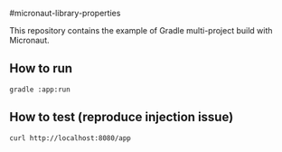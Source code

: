 #micronaut-library-properties

This repository contains the example of Gradle multi-project build with Micronaut.

## How to run
```
gradle :app:run
```

## How to test (reproduce injection issue)
```
curl http://localhost:8080/app
```
